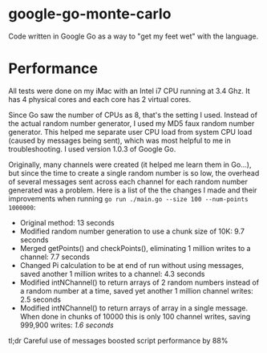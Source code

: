 google-go-monte-carlo
=====================

Code written in Google Go as a way to "get my feet wet" with the language.


Performance
===========

All tests were done on my iMac with an Intel i7 CPU running at 3.4 Ghz.
It has 4 physical cores and each core has 2 virtual cores.

Since Go saw the number of CPUs as 8, that's the setting I used.
Instead of the actual random number generator, I used my MD5 faux 
random number generator. This helped me separate user CPU load from 
system CPU load (caused by messages being sent), which was most 
helpful to me in troubleshooting.  I used version 1.0.3 of Google Go.

Originally, many channels were created (it helped me learn them in Go...), 
but since the time to create a single random number is so low, the overhead 
of several messages sent across each channel for each random number 
generated was a problem.  Here is a list of the the changes I made and
their improvements when running `go run ./main.go --size 100 --num-points 1000000`:

- Original method: 13 seconds
- Modified random number generation to use a chunk size of 10K: 9.7 seconds
- Merged getPoints() and checkPoints(), eliminating 1 million writes 
	to a channel: 7.7 seconds
- Changed Pi calculation to be at end of run without using messages, 
	saved another 1 million writes to a channel: 4.3 seconds
- Modified intNChannel() to return arrays of 2 random numbers instead 
	of a random number at a time, saved yet another 1 million channel writes: 2.5 seconds
- Modified intNChannel() to return arrays of array in a single message.
	When done in chunks of 10000 this is only 100 channel writes, 
	saving 999,900 writes: *1.6 seconds*


tl;dr Careful use of messages boosted script performance by 88%

